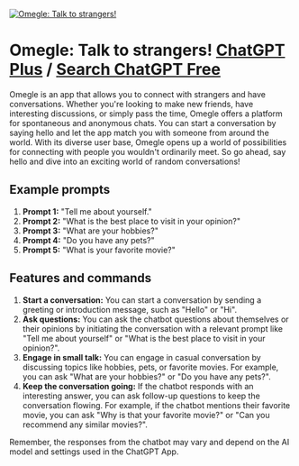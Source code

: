 
[![Omegle: Talk to strangers!](https://files.oaiusercontent.com/file-hpRs1vnUuLZozuhZSdvb8rbL?se=2123-10-17T08%3A29%3A33Z&sp=r&sv=2021-08-06&sr=b&rscc=max-age%3D31536000%2C%20immutable&rscd=attachment%3B%20filename%3D3a612f19-5340-46c4-9de1-ca9b4c1fa9d7.png&sig=tUEQD8VQN/l%2BW95snakSUIfiIyJOXBRWA5TUSni89nI%3D)](https://chat.openai.com/g/g-Xha98GeGL-omegle-talk-to-strangers)

# Omegle: Talk to strangers! [ChatGPT Plus](https://chat.openai.com/g/g-Xha98GeGL-omegle-talk-to-strangers) / [Search ChatGPT Free](https://gptcall.net/index.html#/?search=Omegle%3A%20Talk%20to%20strangers!)

Omegle is an app that allows you to connect with strangers and have conversations. Whether you're looking to make new friends, have interesting discussions, or simply pass the time, Omegle offers a platform for spontaneous and anonymous chats. You can start a conversation by saying hello and let the app match you with someone from around the world. With its diverse user base, Omegle opens up a world of possibilities for connecting with people you wouldn't ordinarily meet. So go ahead, say hello and dive into an exciting world of random conversations!

## Example prompts

1. **Prompt 1:** "Tell me about yourself."
2. **Prompt 2:** "What is the best place to visit in your opinion?"
3. **Prompt 3:** "What are your hobbies?"
4. **Prompt 4:** "Do you have any pets?"
5. **Prompt 5:** "What is your favorite movie?"

## Features and commands

1. **Start a conversation:** You can start a conversation by sending a greeting or introduction message, such as "Hello" or "Hi".
2. **Ask questions:** You can ask the chatbot questions about themselves or their opinions by initiating the conversation with a relevant prompt like "Tell me about yourself" or "What is the best place to visit in your opinion?".
3. **Engage in small talk:** You can engage in casual conversation by discussing topics like hobbies, pets, or favorite movies. For example, you can ask "What are your hobbies?" or "Do you have any pets?".
4. **Keep the conversation going:** If the chatbot responds with an interesting answer, you can ask follow-up questions to keep the conversation flowing. For example, if the chatbot mentions their favorite movie, you can ask "Why is that your favorite movie?" or "Can you recommend any similar movies?".

Remember, the responses from the chatbot may vary and depend on the AI model and settings used in the ChatGPT App.


